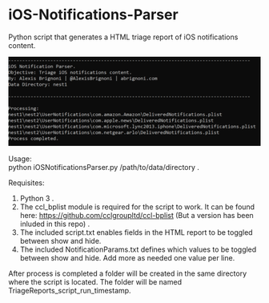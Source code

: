 # iOS-Notifications-Parser
Python script that generates a HTML triage report of iOS notifications content.

![alt text](usage.PNG "Usage example")

Usage:   
python iOSNotificationsParser.py /path/to/data/directory . 

Requisites:  
1) Python 3 . 
2) The ccl_bplist module is required for the script to work. It can be found here: https://github.com/cclgroupltd/ccl-bplist (But a version has been inluded in this repo) . 
3) The included script.txt enables fields in the HTML report to be toggled between show and hide.  
4) The included NotificationParams.txt defines which values to be toggled between show and hide. Add more as needed one value per line.   

After process is completed a folder will be created in the same directory where the script is located. The folder will be named TriageReports_script_run_timestamp.
